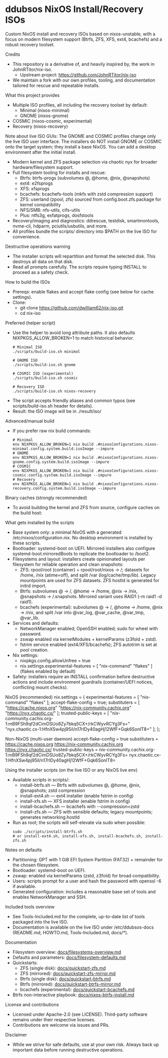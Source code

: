 # ddubsos NixOS Install/Recovery ISOs

Custom NixOS install and recovery ISOs based on nixos-unstable, with a focus on modern filesystem support (Btrfs, ZFS, XFS, ext4, bcachefs) and a robust recovery toolset.

Credits
- This repository is a derivative of, and heavily inspired by, the work in JohnRTitor/nix-iso.
  - Upstream project: https://github.com/JohnRTitor/nix-iso
- We maintain a fork with our own profiles, tooling, and documentation tailored for rescue and repeatable installs.

What this project provides
- Multiple ISO profiles, all including the recovery toolset by default:
  - Minimal (nixos-minimal)
  - GNOME (nixos-gnome)
- COSMIC (nixos-cosmic, experimental)
- Recovery (nixos-recovery)

Note about live ISO GUIs: The GNOME and COSMIC profiles change only the live ISO user interface. The installers do NOT install GNOME or COSMIC onto the target system; they install a base NixOS. You can add a desktop environment after the initial install.

- Modern kernel and ZFS package selection via chaotic nyx for broader hardware/filesystem support.
- Full filesystem tooling for installs and rescue:
  - Btrfs: btrfs-progs (subvolumes @, @home, @nix, @snapshots)
  - ext4: e2fsprogs
  - XFS: xfsprogs
  - bcachefs: bcachefs-tools (mkfs with zstd compression support)
  - ZFS: userland (zpool, zfs) sourced from config.boot.zfs.package for kernel compatibility
  - NFS/SMB: nfs-utils, cifs-utils
  - Plus: ntfs3g, exfatprogs, dosfstools
- Recovery/imaging and diagnostics: ddrescue, testdisk, smartmontools, nvme-cli, hdparm, pciutils/usbutils, and more.
- All profiles bundle the scripts/ directory into $PATH on the live ISO for convenience.

Destructive operations warning
- The installer scripts will repartition and format the selected disk. This destroys all data on that disk.
- Read all prompts carefully. The scripts require typing INSTALL to proceed as a safety check.

How to build the ISOs
- Prereqs: enable flakes and accept flake config (see below for cache settings).
- Clone:
  - git clone https://github.com/dwilliam62/nix-iso.git
  - cd nix-iso

Preferred (helper script)
- Use the helper to avoid long attribute paths. It also defaults NIXPKGS_ALLOW_BROKEN=1 to match historical behavior.
  ```
  # Minimal ISO
  ./scripts/build-iso.sh minimal

  # GNOME ISO
  ./scripts/build-iso.sh gnome

  # COSMIC ISO (experimental)
  ./scripts/build-iso.sh cosmic

  # Recovery ISO
  ./scripts/build-iso.sh nixos-recovery
  ```
- The script accepts friendly aliases and common typos (see scripts/build-iso.sh header for details).
- Result: the ISO image will be in ./result/iso/

Advanced/manual build
- If you prefer raw nix build commands:
  ```
  # Minimal
  env NIXPKGS_ALLOW_BROKEN=1 nix build .#nixosConfigurations.nixos-minimal.config.system.build.isoImage --impure
  # GNOME
  env NIXPKGS_ALLOW_BROKEN=1 nix build .#nixosConfigurations.nixos-gnome.config.system.build.isoImage --impure
  # COSMIC
  env NIXPKGS_ALLOW_BROKEN=1 nix build .#nixosConfigurations.nixos-cosmic.config.system.build.isoImage --impure
  # Recovery
  env NIXPKGS_ALLOW_BROKEN=1 nix build .#nixosConfigurations.nixos-recovery.config.system.build.isoImage --impure
  ```

Binary caches (strongly recommended)
- To avoid building the kernel and ZFS from source, configure caches on the build host:

What gets installed by the scripts
- Base system only: a minimal NixOS with a generated /etc/nixos/configuration.nix. No desktop environment is installed by these scripts.
- Bootloader: systemd-boot on UEFI. Mirrored installers also configure systemd-boot.mirroredBoots to replicate the bootloader to /boot2.
- Filesystems and layout: installers create opinionated layouts per filesystem for reliable operation and clean snapshots:
  - ZFS: rpool/root (container) + rpool/root/nixos → /; datasets for /home, /nix (atime=off), and split /var (log/cache/tmp/lib). Legacy mountpoints are used for ZFS datasets. ZFS hostId is generated for initrd import.
  - Btrfs: subvolumes @ → /, @home → /home, @nix → /nix, @snapshots → /.snapshots. Mirrored variant uses RAID1 (-m raid1 -d raid1).
  - bcachefs (experimental): subvolumes @ → /, @home → /home, @nix → /nix, and split /var into @var_log, @var_cache, @var_tmp, @var_lib.
- Services and defaults:
  - NetworkManager enabled; OpenSSH enabled; sudo for wheel with password.
  - zswap enabled via kernelModules + kernelParams (z3fold + zstd).
  - fstrim service enabled (ext4/XFS/bcachefs); ZFS autotrim is set at pool creation.
- Nix settings:
  - nixpkgs.config.allowUnfree = true
  - nix.settings.experimental-features = [ "nix-command" "flakes" ] (flakes enabled by default)
- Safety: installers require an INSTALL confirmation before destructive actions and include environment guardrails (container/UEFI notices, conflicting mount checks).

NixOS (recommended)
  nix.settings = {
    experimental-features = [ "nix-command" "flakes" ];
    accept-flake-config = true;
    substituters = [
      "https://cache.nixos.org"
      "https://nix-community.cachix.org"
      "https://nyx.chaotic.cx/"
    ];
    trusted-public-keys = [
      "nix-community.cachix.org-1:mB9FSh9qf2dCimDSUo8Zy7bkq5CX+/rkCWyvRCYg3Fs="
      "nyx.chaotic.cx-1:HfnXSw4pj95iI/n17rIDy40agHj12WfF+Gqk6SonIT8="
    ];
  };

Non-NixOS (multi-user daemon)
  accept-flake-config = true
  substituters = https://cache.nixos.org https://nix-community.cachix.org https://nyx.chaotic.cx/
  trusted-public-keys = nix-community.cachix.org-1:mB9FSh9qf2dCimDSUo8Zy7bkq5CX+/rkCWyvRCYg3Fs= nyx.chaotic.cx-1:HfnXSw4pj95iI/n17rIDy40agHj12WfF+Gqk6SonIT8=

Using the installer scripts (on the live ISO or any NixOS live env)
- Available scripts in scripts/:
  - install-btrfs.sh — Btrfs with subvolumes @, @home, @nix, @snapshots; zstd compression
  - install-ext4.sh — ext4 installer (enable fstrim in config)
  - install-xfs.sh — XFS installer (enable fstrim in config)
  - install-bcachefs.sh — bcachefs with --compression=zstd
  - install-zfs.sh — ZFS with sensible defaults; legacy mountpoints; generates networking.hostId
- Run as root; the scripts will self-elevate via sudo when possible:
  ```
  sudo ./scripts/install-btrfs.sh
  # or install-ext4.sh, install-xfs.sh, install-bcachefs.sh, install-zfs.sh
  ```

Notes on defaults
- Partitioning: GPT with 1 GiB EFI System Partition (FAT32) + remainder for the chosen filesystem.
- Bootloader: systemd-boot on UEFI.
- zswap: enabled via kernelParams (zstd, z3fold) for broad compatibility.
- Users: scripts prompt for a user and hash the password with openssl -6 if available.
- Generated configuration: includes a reasonable base set of tools and enables NetworkManager and SSH.

Included tools overview
- See Tools-Included.md for the complete, up-to-date list of tools packaged into the live ISO.
- Documentation is available on the live ISO under /etc/ddubsos-docs (README.md, HOWTO.md, Tools-Included.md, docs/*).

Documentation
- Filesystem overview: [docs/filesystems-overview.md](docs/filesystems-overview.md)
- Defaults and parameters: [docs/filesystem-defaults.md](docs/filesystem-defaults.md)
- Quickstarts:
  - ZFS (single disk): [docs/quickstart-zfs.md](docs/quickstart-zfs.md)
  - ZFS (mirrored): [docs/quickstart-zfs-mirror.md](docs/quickstart-zfs-mirror.md)
  - Btrfs (single disk): [docs/quickstart-btrfs.md](docs/quickstart-btrfs.md)
  - Btrfs (mirrored): [docs/quickstart-btrfs-mirror.md](docs/quickstart-btrfs-mirror.md)
  - bcachefs (experimental): [docs/quickstart-bcachefs.md](docs/quickstart-bcachefs.md)
- Btrfs non-interactive playbook: [docs/nixos-btrfs-install.md](docs/nixos-btrfs-install.md)

License and contributions
- Licensed under Apache-2.0 (see LICENSE). Third-party software remains under their respective licenses.
- Contributions are welcome via issues and PRs.

Disclaimer
- While we strive for safe defaults, use at your own risk. Always back up important data before running destructive operations.
